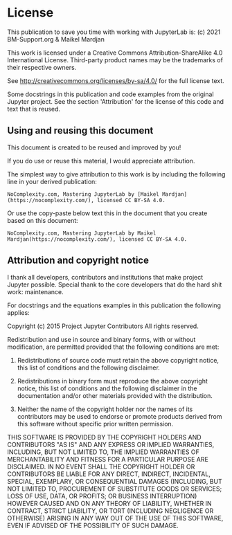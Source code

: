 # License 

This publication to save you time with working with JupyterLab is:
(c) 2021 BM-Support.org & Maikel Mardjan

This work is licensed under a Creative Commons Attribution-ShareAlike 4.0 International License. Third-party product names may be the trademarks of their respective owners.

See http://creativecommons.org/licenses/by-sa/4.0/ for the full license text. 

Some docstrings in this publication and code examples from the original Jupyter project. See the section 'Attribution' for the license of this code and text that is reused.

## Using and reusing this document

This document is created to be reused and improved by you! 

If you do use or reuse this material, I would appreciate attribution.

The simplest way to give attribution to this work is by including the following line in your derived publication:

```{admonition} Attribution Suggestion
NoComplexity.com, Mastering JupyterLab by [Maikel Mardjan](https://nocomplexity.com/), licensed CC BY-SA 4.0. 

```

Or use the copy-paste below text this in the document that you create based on this document:

```
NoComplexity.com, Mastering JupyterLab by Maikel Mardjan(https://nocomplexity.com/), licensed CC BY-SA 4.0. 
```



## Attribution and copyright notice

I thank all developers, contributors and institutions that make project Jupyter possible. Special thank to the core developers that do the hard shit work: maintenance.

For docstrings and the equations examples in this publication the following applies:

Copyright (c) 2015 Project Jupyter Contributors
All rights reserved.

Redistribution and use in source and binary forms, with or without
modification, are permitted provided that the following conditions are met:

1. Redistributions of source code must retain the above copyright notice, this
   list of conditions and the following disclaimer.

2. Redistributions in binary form must reproduce the above copyright notice,
   this list of conditions and the following disclaimer in the documentation
   and/or other materials provided with the distribution.

3. Neither the name of the copyright holder nor the names of its
   contributors may be used to endorse or promote products derived from
   this software without specific prior written permission.

THIS SOFTWARE IS PROVIDED BY THE COPYRIGHT HOLDERS AND CONTRIBUTORS "AS IS"
AND ANY EXPRESS OR IMPLIED WARRANTIES, INCLUDING, BUT NOT LIMITED TO, THE
IMPLIED WARRANTIES OF MERCHANTABILITY AND FITNESS FOR A PARTICULAR PURPOSE ARE
DISCLAIMED. IN NO EVENT SHALL THE COPYRIGHT HOLDER OR CONTRIBUTORS BE LIABLE
FOR ANY DIRECT, INDIRECT, INCIDENTAL, SPECIAL, EXEMPLARY, OR CONSEQUENTIAL
DAMAGES (INCLUDING, BUT NOT LIMITED TO, PROCUREMENT OF SUBSTITUTE GOODS OR
SERVICES; LOSS OF USE, DATA, OR PROFITS; OR BUSINESS INTERRUPTION) HOWEVER
CAUSED AND ON ANY THEORY OF LIABILITY, WHETHER IN CONTRACT, STRICT LIABILITY,
OR TORT (INCLUDING NEGLIGENCE OR OTHERWISE) ARISING IN ANY WAY OUT OF THE USE
OF THIS SOFTWARE, EVEN IF ADVISED OF THE POSSIBILITY OF SUCH DAMAGE.


